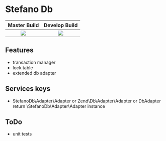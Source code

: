 Stefano Db
===================

| Master Build | Develop Build |
| :---: | :---: |
| <a href="https://travis-ci.org/bartko-s/stefano-db"><img src="https://secure.travis-ci.org/bartko-s/stefano-db.png?branch=master" /></a> | <a href="https://travis-ci.org/bartko-s/stefano-db"><img src="https://secure.travis-ci.org/bartko-s/stefano-db.png?branch=develop" /></a> |

Features
------------
- transaction manager
- lock table
- extended db adapter

Services keys
--------
- StefanoDb\Adapter\Adapter or Zend\Db\Adapter\Adapter or DbAdapter return \StefanoDb\Adapter\Adapter instance

ToDo
-------
- unit tests